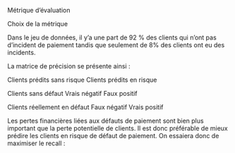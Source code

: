 Métrique d’évaluation

Choix de la métrique

Dans le jeu de données, il y’a une part de 92 % des clients qui n’ont pas d’incident de paiement tandis que seulement de 8% des clients ont eu des incidents.

La matrice de précision se présente ainsi :

Clients prédits sans risque Clients prédits en risque

Clients sans défaut Vrais négatif Faux positif

Clients réellement en défaut Faux négatif Vrais positif

Les pertes financières liées aux défauts de paiement sont bien plus important que la perte potentielle de clients. Il est donc préférable de mieux prédire les clients en risque de défaut de paiement. On essaiera donc de maximiser le recall :
